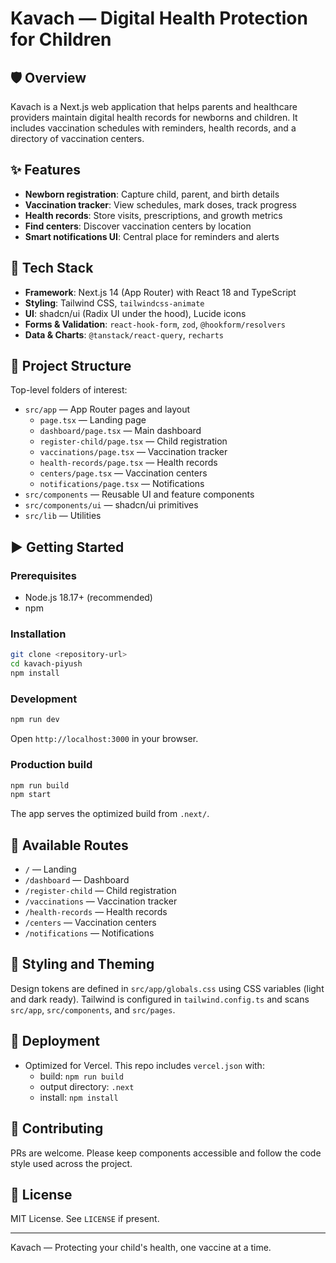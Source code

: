 # Kavach — Digital Health Protection for Children

## 🛡️ Overview

Kavach is a Next.js web application that helps parents and healthcare providers maintain digital health records for newborns and children. It includes vaccination schedules with reminders, health records, and a directory of vaccination centers.

## ✨ Features

- **Newborn registration**: Capture child, parent, and birth details
- **Vaccination tracker**: View schedules, mark doses, track progress
- **Health records**: Store visits, prescriptions, and growth metrics
- **Find centers**: Discover vaccination centers by location
- **Smart notifications UI**: Central place for reminders and alerts

## 🧱 Tech Stack

- **Framework**: Next.js 14 (App Router) with React 18 and TypeScript
- **Styling**: Tailwind CSS, `tailwindcss-animate`
- **UI**: shadcn/ui (Radix UI under the hood), Lucide icons
- **Forms & Validation**: `react-hook-form`, `zod`, `@hookform/resolvers`
- **Data & Charts**: `@tanstack/react-query`, `recharts`

## 📂 Project Structure

Top-level folders of interest:

- `src/app` — App Router pages and layout
  - `page.tsx` — Landing page
  - `dashboard/page.tsx` — Main dashboard
  - `register-child/page.tsx` — Child registration
  - `vaccinations/page.tsx` — Vaccination tracker
  - `health-records/page.tsx` — Health records
  - `centers/page.tsx` — Vaccination centers
  - `notifications/page.tsx` — Notifications
- `src/components` — Reusable UI and feature components
- `src/components/ui` — shadcn/ui primitives
- `src/lib` — Utilities

## ▶️ Getting Started

### Prerequisites

- Node.js 18.17+ (recommended)
- npm

### Installation

```bash
git clone <repository-url>
cd kavach-piyush
npm install
```

### Development

```bash
npm run dev
```

Open `http://localhost:3000` in your browser.

### Production build

```bash
npm run build
npm start
```

The app serves the optimized build from `.next/`.

## 🚏 Available Routes

- `/` — Landing
- `/dashboard` — Dashboard
- `/register-child` — Child registration
- `/vaccinations` — Vaccination tracker
- `/health-records` — Health records
- `/centers` — Vaccination centers
- `/notifications` — Notifications

## 🎨 Styling and Theming

Design tokens are defined in `src/app/globals.css` using CSS variables (light and dark ready). Tailwind is configured in `tailwind.config.ts` and scans `src/app`, `src/components`, and `src/pages`.

## 🚀 Deployment

- Optimized for Vercel. This repo includes `vercel.json` with:
  - build: `npm run build`
  - output directory: `.next`
  - install: `npm install`

## 🤝 Contributing

PRs are welcome. Please keep components accessible and follow the code style used across the project.

## 📄 License

MIT License. See `LICENSE` if present.

---

Kavach — Protecting your child's health, one vaccine at a time.


